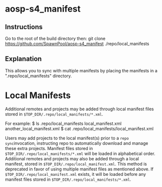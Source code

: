 aosp-s4_manifest
================

Instructions
-------------------
Go to the root of the build directory then:
git clone https://github.com/SpawnPool/aosp-s4_manifest ./repo/local_manifests


Explanation
-------------------
This allows you to sync with multiple manifests by placing the manifests in a ".repo/local_manifests" directory.



Local Manifests
===============
Additional remotes and projects may be added through local manifest files stored in `$TOP_DIR/.repo/local_manifests/*.xml`.
 
For example:
$ ls .repo/local_manifests
  local_manifest.xml
  another_local_manifest.xml
$ cat .repo/local_manifests/local_manifest.xml 
<?xml version="1.0" encoding="UTF-8"?>
<manifest>
   <project path="manifest" name="tools/manifest" />
   <project path="platform-manifest" name="platform/manifest" />
</manifest>
 
Users may add projects to the local manifest(s) prior to a `repo sync`invocation, instructing repo to automatically download and manage these extra projects.
Manifest files stored in `$TOP_DIR/.repo/local_manifests/*.xml` will be loaded in alphabetical order. Additional remotes and projects may also be added through a local
manifest, stored in `$TOP_DIR/.repo/local_manifest.xml`. This method is deprecated in favor of using multiple manifest files as mentioned above.
If `$TOP_DIR/.repo/local_manifest.xml` exists, it will be loaded before any manifest files stored in `$TOP_DIR/.repo/local_manifests/*.xml`.




<?xml version="1.0" encoding="UTF-8"?>
<manifest>
<remove-project name="platform/external/jpeg" />
 <remove-project name="platform/bionic" />
 <remove-project name="platform/dalvik" />
 <!-- add linaro git repository as a remote source -->
 <remote name="linaro" fetch="git://android.git.linaro.org/" review="review.android.git.linaro.org" />
 <remote name="linaro-other" fetch="git://git.linaro.org/" />
 <project path="external/jpeg" name="people/tomgall/libjpeg-turbo/libjpeg-turbo" revision="android" remote="linaro-other" />
 <project path="bionic" name="platform/bionic" revision="linaro_android_4.2.1" remote="linaro"/>
 <project path="dalvik" name="platform/dalvik" revision="linaro_android_4.2.1" remote="linaro" />
</manifest>
